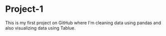 # Project-1
This is my first project on GitHub where I'm cleaning data using pandas and also visualizing data using Tablue.
